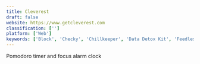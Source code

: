 ```yaml
---
title: Cleverest
draft: false 
website: https://www.getcleverest.com
classification: ['']
platform: ['Web']
keywords: ['Block', 'Checky', 'Chillkeeper', 'Data Detox Kit', 'Feedless', 'Focus', 'Moment', 'NOPHONEZONE', 'NoPhone', 'Siempo', 'UnPlug', 'Usage']
---
```

Pomodoro timer and focus alarm clock